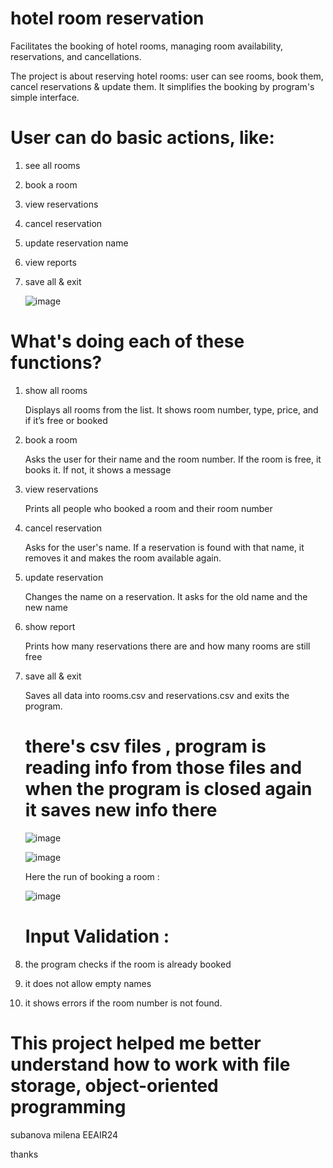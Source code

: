 # hotel room reservation
Facilitates the booking of hotel rooms, managing room availability, reservations, and cancellations.


The project is about reserving hotel rooms: user can see rooms, book them, cancel reservations & update them. It simplifies the booking by program's simple interface.

# User can do basic actions, like:
1. see all rooms
2. book a room
3. view reservations
4. cancel reservation
5. update reservation name
6. view reports
7. save all & exit

   ![image](https://github.com/user-attachments/assets/9a7d2b1f-e6a2-415c-864f-385610220ea4)

# What's doing each of these functions?
1. show all rooms

   Displays all rooms from the list. It shows room number, type, price, and if it’s free or booked
   
2. book a room

   Asks the user for their name and the room number. If the room is free, it books it. If not, it shows a message
   
3. view reservations

   Prints all people who booked a room and their room number
   
4. cancel reservation

   Asks for the user's name. If a reservation is found with that name, it removes it and makes the room available again.
   
5. update reservation

   Changes the name on a reservation. It asks for the old name and the new name
   
6. show report

   Prints how many reservations there are and how many rooms are still free
   
7. save all & exit
   
   Saves all data into rooms.csv and reservations.csv and exits the program.

   # there's csv files , program is reading info from those files and when the program is closed again it saves new info there

   ![image](https://github.com/user-attachments/assets/6532ce3c-5fe6-469d-9520-9a7fc80c342f)

   ![image](https://github.com/user-attachments/assets/8301aca4-e1ec-4632-bbb0-8bc04044a888)

   Here the run of booking a room :

   ![image](https://github.com/user-attachments/assets/827bc108-17ed-45e8-8cf0-508d6482ff60)

   # Input Validation :
   
  1. the program checks if the room is already booked
  2. it does not allow empty names
  3. it shows errors if the room number is not found.

  # This project helped me better understand how to work with file storage, object-oriented programming
  
  
  subanova milena EEAIR24
  
  
  thanks 

